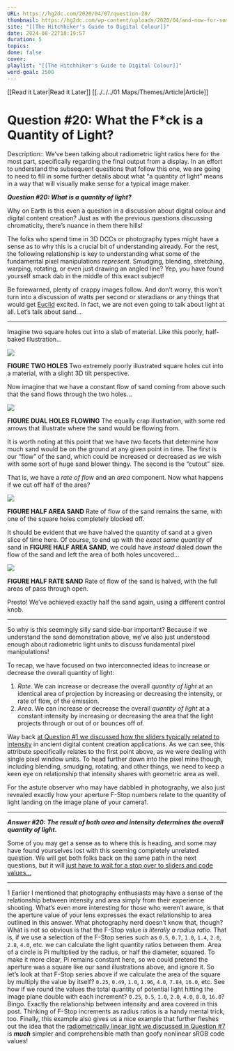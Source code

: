 ```yaml
---
URL: https://hg2dc.com/2020/04/07/question-20/
thumbnail: https://hg2dc.com/wp-content/uploads/2020/04/and-now-for-something-completely-different.jpg
site: "[[The Hitchhiker's Guide to Digital Colour]]"
date: 2024-08-22T18:19:57
duration: 5
topics: 
done: false
cover: 
playlist: "[[The Hitchhiker's Guide to Digital Colour]]"
word-goal: 2500
---
```

[[Read it Later|Read it Later]] [[../../../01 Maps/Themes/Article|Article]] 
# Question #20: What the F*ck is a Quantity of Light?

Description:: We’ve been talking about radiometric light ratios here for the most part, specifically regarding the final output from a display. In an effort to understand the subsequent questions that follow this one, we are going to need to fill in some further details about what “a quantity of light” means in a way that will visually make sense for a typical image maker.

***Question #20: What is a quantity of light?***

Why on Earth is this even a question in a discussion about digital colour and digital content creation? Just as with the previous questions discussing chromaticity, there’s nuance in them there hills!

The folks who spend time in 3D DCCs or photography types might have a sense as to why this is a crucial bit of understanding already. For the rest, the following relationship is key to understanding what some of the fundamental pixel manipulations *represent*. Smudging, blending, stretching, warping, rotating, or even just drawing an angled line? Yep, you have found yourself smack dab in the middle of this exact subject!

Be forewarned, plenty of crappy images follow. And don’t worry, this won’t turn into a discussion of watts per second or steradians or any things that would get [Euclid](https://en.wikipedia.org/wiki/Euclidean_geometry) excited. In fact, we are not even going to talk about light at all. Let’s talk about sand…

---

Imagine two square holes cut into a slab of material. Like this poorly, half-baked illustration…

![](https://hg2dc.com/wp-content/uploads/2020/04/area-flow-two-holes-no-flow-1.png?w=750)

**FIGURE TWO HOLES** Two extremely poorly illustrated square holes cut into a material, with a slight 3D tilt perspective.

Now imagine that we have a constant flow of sand coming from above such that the sand flows through the two holes…

![](https://hg2dc.com/wp-content/uploads/2020/04/area-flow-two-holes-2.png?w=750)

**FIGURE DUAL HOLES** **FLOWING** The equally crap illustration, with some red arrows that illustrate where the sand would be flowing from.

It is worth noting at this point that we have *two* facets that determine how much sand would be on the ground at any given point in time. The first is our “flow” of the sand, which could be increased or decreased as we wish with some sort of huge sand blower thingy. The second is the “cutout” size.

That is, we have a *rate of flow* and an *area* component. Now what happens if we cut off half of the area?

![](https://hg2dc.com/wp-content/uploads/2020/04/area-flow-single-hole-1.png?w=750)

**FIGURE HALF AREA SAND** Rate of flow of the sand remains the same, with one of the square holes completely blocked off.

It should be evident that we have halved the quantity of sand at a given slice of time here. Of course, to end up with the *exact same quantity* of sand in **FIGURE HALF AREA SAND**, we could have *instead* dialed down the flow of the sand and left the area of both holes uncovered…

![](https://hg2dc.com/wp-content/uploads/2020/04/area-half-flow-two-holes.png?w=750)

**FIGURE HALF RATE SAND** Rate of flow of the sand is halved, with the full areas of pass through open.

Presto! We’ve achieved exactly half the sand again, using a different control knob.

---

So why is this seemingly silly sand side-bar important? Because if we understand the sand demonstration above, we’ve also just understood enough about radiometric light units to discuss fundamental pixel manipulations!

To recap, we have focused on two interconnected ideas to increase or decrease the overall quantity of light:

1.  *Rate*. We can increase or decrease the overall *quantity of light* at an identical area of projection by increasing or decreasing the intensity, or rate of flow, of the emission.
2.  *Area*. We can increase or decrease the overall *quantity of light* at a constant intensity by increasing or decreasing the area that the light projects through or out of or bounces off of.

Way back [at Question #1 we discussed how the sliders typically related to intensity](https://hg2dc.com/question-1) in ancient digital content creation applications. As we can see, this attribute specifically relates to the first point above, as we were dealing with single pixel window units. To head further down into the pixel mine though, including blending, smudging, rotating, and other things, we need to keep a keen eye on relationship that intensity shares with geometric area as well.

For the astute observer who may have dabbled in photography, we also just revealed exactly how your aperture F-Stop numbers relate to the quantity of light landing on the image plane of your camera1.

---

***Answer #20: The result of both area and intensity determines the overall quantity of light.***

Some of you may get a sense as to where this is heading, and some may have found yourselves lost with this seeming completely unrelated question. We will get both folks back on the same path in the next questions, but it will [just have to wait for a stop over to sliders and code values…](https://hg2dc.com/question-21)

---

1 Earlier I mentioned that photography enthusiasts may have a sense of the relationship between intensity and area simply from their experience shooting. What’s even more interesting for those who weren’t aware, is that the aperture value of your lens expresses the exact relationship to area outlined in this answer. What photography nerd doesn’t know that, though? What is not so obvious is that the F-Stop value *is literally a radius ratio*. That is, if we use a selection of the F-Stop series such as `0.5`, `0.7`, `1.0`, `1.4`, `2.0`, `2.8`, `4.0`, etc. we can calculate the light quantity ratios between them. Area of a circle is Pi multiplied by the radius, or half the diameter, squared. To make it more clear, Pi remains constant here, so we could pretend the aperture was a square like our sand illustrations above, and ignore it. So let’s look at that F-Stop series above if we calculate the area of the square by multiply the value by itself? `0.25`, `0.49`, `1.0`, `1.96`, `4.0`, `7.84`, `16.0`, etc. See how if we round the values the total quantity of potential light hitting the image plane double with each increment? `0.25`, `0.5`, `1.0`, `2.0`, `4.0`, `8.0`, `16.0`? Bingo. Exactly the relationship between intensity and area covered in this post. Thinking of F-Stop increments as radius ratios is a handy mental trick, too. Finally, this example also gives us a nice example that further fleshes out the idea that the [radiometrically linear light we discussed in Question #7](https://hg2dc.com/question-7) is ***much*** simpler and comprehensible math than goofy nonlinear sRGB code values!

